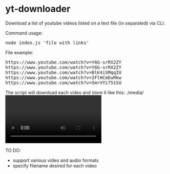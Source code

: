 # yt-downloader
Download a list of youtube videos listed on a text file (\n separated) via CLI.

Command usage:
<pre>
node index.js 'file with links'
</pre>

File example:
<pre>
https://www.youtube.com/watch?v=Y6G-srRX2ZY
https://www.youtube.com/watch?v=Y6G-srRX2ZY
https://www.youtube.com/watch?v=BlK4iSMqqIU
https://www.youtube.com/watch?v=2FlHCmEwRkw
https://www.youtube.com/watch?v=5mrVYi751SU
</pre>

The script will download each video and store it like this: ./media/<video name>.mp3
Repeated videos will be ignored!

TO DO:
<ul>
<li>support various video and audio formats</li>
<li>specify filename desired for each video</li>
</ul>
